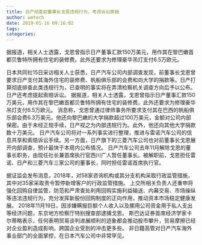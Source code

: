 ```yaml
---
title: 日产彻查前董事长戈恩违规行为，考虑诉讼索赔
author: wetech
date: 2019-01-16 09:16:02
tags: 
categories: 
---
```

据报道，相关人士透露，戈恩曾指示日产董事汇款150万美元，用作其在黎巴嫩首都贝鲁特所拥有住宅的装修费。此外还要求为修理豪华吊灯支付6.5万欧元。
<!-- more -->
日本共同社15日采访相关人士获悉，日产汽车公司内部调查发现，前董事长戈恩曾要求日产支付其海外住宅的装修费、帆船俱乐部的会费和向大学的捐款等。日产打算彻底排查此类违规行为，已查明的事实将在弄清检察机关调查方向后予以公布。日产还考虑提起索赔诉讼。
据报道，相关人士透露，戈恩曾指示日产董事汇款150万美元，用作其在黎巴嫩首都贝鲁特所拥有住宅的装修费。此外还要求为修理豪华吊灯支付6.5万欧元。
消息称，戈恩曾通过律师事务所要求支付其在巴西的帆船俱乐部会费6.3万美元。他还向黎巴嫩的大学捐款超过100万美元，金额对公司内部保密。由于未经正规手续，日产视之为内部违规行为。此外，他还向其他大学捐款数十万美元。
日产汽车公司将对一系列事实进行整理，推进与雷诺汽车公司的信息共享和索赔诉讼手续。另一方面，日产旗下的三菱汽车公司也对前董事长戈恩展开内部调查，预计最快于本周内公布情况。
日产汽车公司去年11月解除戈恩的董事长职务，由现任社长兼首席执行官西川广人暂任董事长。被解职前，戈恩担任雷诺、日产和三菱汽车三家公司的董事长，同时担任雷诺首席执行官。
 
 
据证监会发布消息，2018年，对58家咨询机构或其分支机构采取行政监管措施，其中对35家采取责令暂停新增客户的行政监管措施。
上交所相关负责人还重申将强化回购自律监管，防范和严肃查处利用回购实施利益输送、内幕交易、市场操纵等违法违规行为，充分发挥新股份回购制度的正向作用，推动资本市场稳定健康发展。
2018年11月19日，因涉嫌瞒报巨额个人收入以及挪用公司资金用于私人支出等经济问题，东京地方检察厅特别搜查部逮捕戈恩。
斯巴达证券首席经济学家卡尔蒂略表示，任何表明贸易谈判进展顺利的迹象都会推动股市攀升，贸易摩擦已经对企业盈利造成影响，跨国企业受到的冲击更多些。
非日籍高管对日产汽车海外事业部门的全面掌控，在日本汽车公司中非常罕见。
